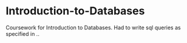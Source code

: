 # Introduction-to-Databases
Coursework for Introduction to Databases. Had to write sql queries as specified in ..
